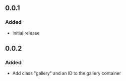 ## 0.0.1

### Added

- Initial release


## 0.0.2

### Added

- Add class "gallery" and an ID to the gallery container

